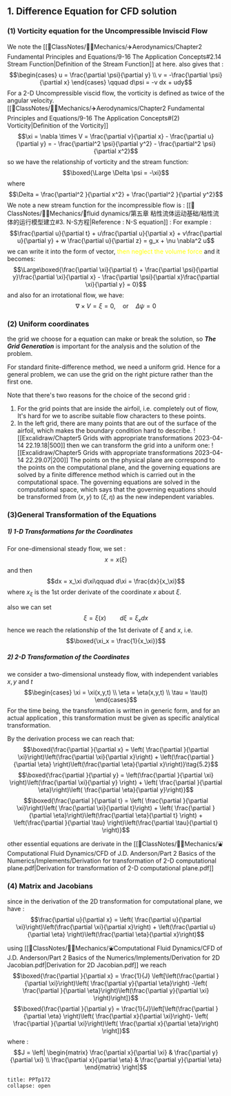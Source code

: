## 1. Difference Equation for CFD solution 
### (1) Vorticity equation for the Uncompressible Inviscid Flow 
We note the [[📘ClassNotes/👨‍🔧Mechanics/✈️Aerodynamics/Chapter2 Fundamental Principles and Equations/9-16 The Application Concepts#2.14 Stream Function|Definition of the Stream Function]] at here. also gives that : 
$$\begin{cases}
u = \frac{\partial \psi}{\partial y} \\
v = -\frac{\partial \psi}{\partial x}
\end{cases} \qquad  d\psi = -v dx + udy$$
For a 2-D Uncompressible viscid flow, the vorticity is defined as twice of the angular velocity.  
[[📘ClassNotes/👨‍🔧Mechanics/✈️Aerodynamics/Chapter2 Fundamental Principles and Equations/9-16 The Application Concepts#(2) Vorticity|Definition of the Vorticity]]
$$\xi = \nabla \times V = \frac{\partial v}{\partial x} - \frac{\partial u}{\partial y} = - \frac{\partial^2 \psi}{\partial y^2} - \frac{\partial^2 \psi}{\partial x^2}$$
so we have the relationship of vorticity and the stream function: 
$$\boxed{\Large \Delta \psi = -\xi}$$
where 
$$\Delta  = \frac{\partial^2 }{\partial x^2} + \frac{\partial^2 }{\partial y^2}$$
We note a new stream function for the incompressible flow is :
[[📘ClassNotes/👨‍🔧Mechanics/🌊fluid dynamics/第五章 粘性流体运动基础/粘性流体的运行模型建立#3. N-S方程|Reference : N-S equation]] : For example : 
$$\frac{\partial u}{\partial t} + u\frac{\partial u}{\partial x} + v\frac{\partial u}{\partial y} + w \frac{\partial u}{\partial z} = g_x + \nu \nabla^2 u$$
we can write it into the form of vector, <mark style="background: transparent; color: yellow">then neglect the volume force</mark> and it becomes: 
$$\Large\boxed{\frac{\partial \xi}{\partial t} + \frac{\partial \psi}{\partial y}\frac{\partial \xi}{\partial x} - \frac{\partial \psi}{\partial x}\frac{\partial \xi}{\partial y} = 0}$$
and also for an irrotational flow, we have: 
$$\nabla \times  V = \xi = 0, \quad \text{or} \quad \Delta \psi =  0$$
### (2) Uniform coordinates 
the grid we choose for a equation can make or break the solution, so ***The Grid Generation*** is important for the analysis and the solution of the problem. 

For standard finite-difference method, we need a uniform grid. Hence for a general problem, we can use the grid on the right picture rather than the first one. 

Note that there's two reasons for the choice of the second grid : 
1. For the grid points that are inside the airfoil, i.e. completely out of flow, It's hard for we to ascribe suitable flow characters to these points. 
2. In the left grid, there are many points that are out of the surface of the airfoil, which makes the boundary condition hard to describe. 
![[Excalidraw/Chapter5 Grids with appropriate transformations 2023-04-14 22.19.18|500]]
then we can transform the grid into a uniform one: 
![[Excalidraw/Chapter5 Grids with appropriate transformations 2023-04-14 22.29.07|200]]
The points on the physical plane are correspond to the points on the computational plane, and the governing equations are solved by a finite difference method which is carried out in the computational space. The governing equations are solved in the computational space, which says that the governing equations should be transformed from $(x,y)$ to $(\xi,\eta)$ as the new independent variables. 
### (3)General Transformation of the Equations 
##### 1) 1-D Transformations for the Coordinates 
For one-dimensional steady flow, we set : 
$$x = x(\xi)$$
and then 
$$dx = x_\xi d\xi\qquad  d\xi = \frac{dx}{x_\xi}$$
where $x_\xi$ is the 1st order derivate of the coordinate $x$ about $\xi$. 

also we can set 
$$\xi = \xi(x)\qquad  d\xi = \xi_x dx$$
hence we reach the relationship of the 1st derivate of $\xi$ and $x$, i.e. 
$$\boxed{\xi_x = \frac{1}{x_\xi}}$$

##### 2) 2-D Transformation of the Coordinates  
we consider a two-dimensional unsteady flow, with independent variables $x,y$ and $t$
$$\begin{cases}
\xi = \xi(x,y,t) \\
\eta = \eta(x,y,t) \\
\tau =  \tau(t)
\end{cases}$$
For the time being, the transformation is written in generic form, and for an actual application , this transformation must be given as specific analytical transformation. 

By the derivation process we can reach that: 
$$\boxed{\frac{\partial }{\partial x} = \left( \frac{\partial }{\partial \xi}\right)\left(\frac{\partial \xi}{\partial x}\right) + \left(\frac{\partial }{\partial \eta} \right)\left(\frac{\partial \eta}{\partial x}\right)}\tag{5.2}$$
$$\boxed{\frac{\partial }{\partial y} = \left(\frac{\partial }{\partial \xi} \right)\left(\frac{\partial \xi}{\partial y} \right) + \left( \frac{\partial }{\partial \eta}\right)\left( \frac{\partial \eta}{\partial y}\right)}$$
$$\boxed{\frac{\partial }{\partial t} = \left( \frac{\partial }{\partial \xi}\right)\left( \frac{\partial \xi}{\partial t}\right) + \left( \frac{\partial }{\partial \eta}\right)\left(\frac{\partial \eta}{\partial t} \right) + \left(\frac{\partial }{\partial \tau} \right)\left(\frac{\partial \tau}{\partial t} \right)}$$
other essential equations are derivate in the [[📘ClassNotes/👨‍🔧Mechanics/⛲Computational Fluid Dynamics/CFD of J.D. Anderson/Part 2 Basics of the Numerics/Implements/Derivation for transformation of 2-D computational plane.pdf|Derivation for transformation of 2-D computational plane.pdf]]

### (4) Matrix and Jacobians 
since in the derivation of the 2D transformation for computational plane, we have : 
$$\frac{\partial u}{\partial x} = \left( \frac{\partial u}{\partial \xi}\right)\left(\frac{\partial \xi}{\partial x}\right) + \left(\frac{\partial u}{\partial \eta} \right)\left(\frac{\partial \eta}{\partial x}\right)$$
using [[📘ClassNotes/👨‍🔧Mechanics/⛲Computational Fluid Dynamics/CFD of J.D. Anderson/Part 2 Basics of the Numerics/Implements/Derivation for 2D Jacobian.pdf|Derivation for 2D Jacobian.pdf]]
we reach 
$$\boxed{\frac{\partial }{\partial x} = \frac{1}{J} \left[\left(\frac{\partial }{\partial \xi}\right)\left( \frac{\partial y}{\partial \eta}\right) -\left( \frac{\partial }{\partial \eta}\right)\left(\frac{\partial y}{\partial \xi} \right)\right]}$$
$$\boxed{\frac{\partial }{\partial y} = \frac{1}{J}\left[\left(\frac{\partial }{\partial \eta} \right)\left( \frac{\partial x}{\partial \xi}\right)- \left( \frac{\partial }{\partial \xi}\right)\left( \frac{\partial x}{\partial \eta}\right) \right]}$$
where : 
$$J = \left| \begin{matrix}
\frac{\partial x}{\partial \xi} & \frac{\partial y}{\partial \xi} \\
\frac{\partial x}{\partial \eta} & \frac{\partial y}{\partial \eta}
\end{matrix} \right|$$
`````ad-todo
title: PPTp172
collapse: open

`````
